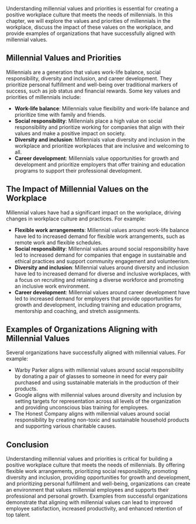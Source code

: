 
Understanding millennial values and priorities is essential for creating a positive workplace culture that meets the needs of millennials. In this chapter, we will explore the values and priorities of millennials in the workplace, discuss the impact of these values on the workplace, and provide examples of organizations that have successfully aligned with millennial values.

Millennial Values and Priorities
--------------------------------

Millennials are a generation that values work-life balance, social responsibility, diversity and inclusion, and career development. They prioritize personal fulfillment and well-being over traditional markers of success, such as job status and financial rewards. Some key values and priorities of millennials include:

- **Work-life balance**: Millennials value flexibility and work-life balance and prioritize time with family and friends.
- **Social responsibility**: Millennials place a high value on social responsibility and prioritize working for companies that align with their values and make a positive impact on society.
- **Diversity and inclusion**: Millennials value diversity and inclusion in the workplace and prioritize workplaces that are inclusive and welcoming to all.
- **Career development**: Millennials value opportunities for growth and development and prioritize employers that offer training and education programs to support their professional development.

The Impact of Millennial Values on the Workplace
------------------------------------------------

Millennial values have had a significant impact on the workplace, driving changes in workplace culture and practices. For example:

- **Flexible work arrangements**: Millennial values around work-life balance have led to increased demand for flexible work arrangements, such as remote work and flexible schedules.
- **Social responsibility**: Millennial values around social responsibility have led to increased demand for companies that engage in sustainable and ethical practices and support community engagement and volunteerism.
- **Diversity and inclusion**: Millennial values around diversity and inclusion have led to increased demand for diverse and inclusive workplaces, with a focus on recruiting and retaining a diverse workforce and promoting an inclusive work environment.
- **Career development**: Millennial values around career development have led to increased demand for employers that provide opportunities for growth and development, including training and education programs, mentorship and coaching, and stretch assignments.

Examples of Organizations Aligning with Millennial Values
---------------------------------------------------------

Several organizations have successfully aligned with millennial values. For example:

- Warby Parker aligns with millennial values around social responsibility by donating a pair of glasses to someone in need for every pair purchased and using sustainable materials in the production of their products.
- Google aligns with millennial values around diversity and inclusion by setting targets for representation across all levels of the organization and providing unconscious bias training for employees.
- The Honest Company aligns with millennial values around social responsibility by creating non-toxic and sustainable household products and supporting various charitable causes.

Conclusion
----------

Understanding millennial values and priorities is critical for building a positive workplace culture that meets the needs of millennials. By offering flexible work arrangements, prioritizing social responsibility, promoting diversity and inclusion, providing opportunities for growth and development, and prioritizing personal fulfillment and well-being, organizations can create an environment that values millennial employees and supports their professional and personal growth. Examples from successful organizations demonstrate that aligning with millennial values can lead to improved employee satisfaction, increased productivity, and enhanced retention of top talent.
